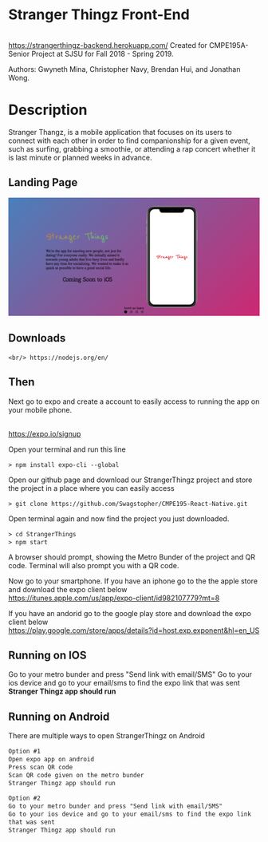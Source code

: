 # Stranger Thingz Front-End 

<br/>https://strangerthingz-backend.herokuapp.com/
Created for CMPE195A-Senior Project at SJSU for Fall 2018 - Spring 2019. 

Authors: Gwyneth Mina, Christopher Navy, Brendan Hui, and Jonathan Wong. 

# Description

Stranger Thangz, is a mobile application that focuses on its users to connect with each other in order to find companionship for a given event, such as surfing, grabbing a smoothie, or attending a rap concert whether it is last minute or planned weeks in advance.

## Landing Page

![alt text](https://raw.githubusercontent.com/Swagstopher/CMPE195-Mobile-App/master/img.png)

## Downloads

```
<br/> https://nodejs.org/en/
```

## Then 

Next go to expo and create a account to easily access to running the app on your mobile phone.

<br/>https://expo.io/signup                                                                                                   

Open your terminal and run this line 
```
> npm install expo-cli --global
```

Open our github page and download our StrangerThingz project and store the project in a place where you can easily access 

```
> git clone https://github.com/Swagstopher/CMPE195-React-Native.git
```

Open terminal again and now find the project you just downloaded. 
```
> cd StrangerThings
> npm start
```
A browser should prompt, showing the Metro Bunder of the project and QR code. 
Terminal will also prompt you with a QR code.

Now go to your smartphone. 
If you have an iphone go to the the apple store and download the expo client below
<br/>https://itunes.apple.com/us/app/expo-client/id982107779?mt=8

If you have an andorid go to the google play store and download the expo client below
<br/>https://play.google.com/store/apps/details?id=host.exp.exponent&hl=en_US

## Running on IOS 
Go to your metro bunder and press "Send link with email/SMS" 
Go to your ios device and go to your email/sms to find the expo link that was sent
 **Stranger Thingz app should run**



## Running on Android 
There are multiple ways to open StrangerThingz on Android
```
Option #1
Open expo app on android 
Press scan QR code
Scan QR code given on the metro bunder 
Stranger Thingz app should run
```
```
Option #2 
Go to your metro bunder and press "Send link with email/SMS" 
Go to your ios device and go to your email/sms to find the expo link that was sent
Stranger Thingz app should run
```